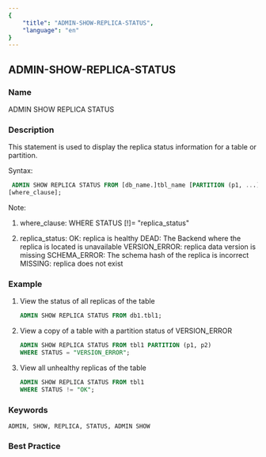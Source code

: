 ```yaml
---
{
    "title": "ADMIN-SHOW-REPLICA-STATUS",
    "language": "en"
}
---
```


<!--
Licensed to the Apache Software Foundation (ASF) under one
or more contributor license agreements.  See the NOTICE file
distributed with this work for additional information
regarding copyright ownership.  The ASF licenses this file
to you under the Apache License, Version 2.0 (the
"License"); you may not use this file except in compliance
with the License.  You may obtain a copy of the License at

  http://www.apache.org/licenses/LICENSE-2.0

Unless required by applicable law or agreed to in writing,
software distributed under the License is distributed on an
"AS IS" BASIS, WITHOUT WARRANTIES OR CONDITIONS OF ANY
KIND, either express or implied.  See the License for the
specific language governing permissions and limitations
under the License.
-->

## ADMIN-SHOW-REPLICA-STATUS

### Name

ADMIN SHOW REPLICA STATUS

### Description

This statement is used to display the replica status information for a table or partition.

Syntax:

```sql
 ADMIN SHOW REPLICA STATUS FROM [db_name.]tbl_name [PARTITION (p1, ...)]
[where_clause];
````

Note:

1. where_clause:
       WHERE STATUS [!]= "replica_status"

2. replica_status:
       OK: replica is healthy
       DEAD: The Backend where the replica is located is unavailable
       VERSION_ERROR: replica data version is missing
       SCHEMA_ERROR: The schema hash of the replica is incorrect
       MISSING: replica does not exist

### Example

1. View the status of all replicas of the table

   ```sql
   ADMIN SHOW REPLICA STATUS FROM db1.tbl1;
   ````

2. View a copy of a table with a partition status of VERSION_ERROR

   ```sql
   ADMIN SHOW REPLICA STATUS FROM tbl1 PARTITION (p1, p2)
   WHERE STATUS = "VERSION_ERROR";
   ````

3. View all unhealthy replicas of the table

   ```sql
   ADMIN SHOW REPLICA STATUS FROM tbl1
   WHERE STATUS != "OK";
   ````

### Keywords

    ADMIN, SHOW, REPLICA, STATUS, ADMIN SHOW

### Best Practice

